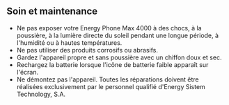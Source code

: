 ## Soin et maintenance

* Ne pas exposer votre Energy Phone Max 4000 à des chocs, à la poussière, à la lumière directe du soleil pendant une longue période, à l'humidité ou à hautes températures.
* Ne pas utiliser des produits corrosifs ou abrasifs.
* Gardez l'appareil propre et sans poussière avec un chiffon doux et sec.
* Rechargez la batterie lorsque l'icône de batterie faible apparaît sur l'écran.
* Ne démontez pas l'appareil. Toutes les réparations doivent être réalisées exclusivement par le personnel qualifié d'Energy Sistem Technology, S.A.
